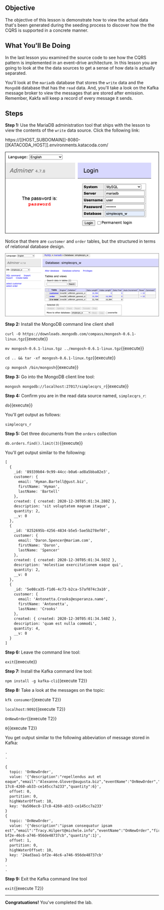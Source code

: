 ## Objective
The objective of this lesson is demonstrate how to view the actual data that's been generated during the seeding process to discover how the the CQRS is supported in a concrete manner.

## What You'll Be Doing

In the last lesson you examined the source code to see how the CQRS pattern is implemented in an event-drive architecture. In this lesson you are going to look at the the data sources to get a sense of how data is actually separated.

You'll look at the `mariadb` database that stores the `write` data and the `MongoDB` database that has the `read` data. And, you'll take a look on the Kafka message broker to view the messages that are stored after emission. Remember, Kakfa will keep a record of every message it sends.

## Steps

**Step 1:** Use the MariaDB administration tool that ships with the lesson to view the contents of the `write` data source. Click the following link:

https://[[HOST_SUBDOMAIN]]-8080-[[KATACODA_HOST]].environments.katacoda.com/


![Database Access](msdb-003/assets/db_access.jpg)

Notice that there are `customer` and `order` tables, but the structured in terms of relational database design.


![Database Admin UI](msdb-003/assets/db_admin_ui.png)

**Step 2:** Install the MongoDB command line client shell

`curl -O https://downloads.mongodb.com/compass/mongosh-0.6.1-linux.tgz`{{execute}}

`mv mongosh-0.6.1-linux.tgz ../mongosh-0.6.1-linux.tgz`{{execute}}

`cd .. && tar -xf mongosh-0.6.1-linux.tgz`{{execute}}

`cp mongosh /bin/mongosh`{{execute}}

**Step 3:** Go into the MongoDB client line tool: 

`mongosh mongodb://localhost:27017/simplecqrs_r`{{execute}}

**Step 4:** Confirm you are in the read data source named, `simplecqrs_r`:

`db`{{execute}}

You'll get output as follows:

`simplecqrs_r`

**Step 5:** Get three documents from the `orders` collection

`db.orders.find().limit(3)`{{execute}}

You'll get output similar to the following:

```
[
  {
    _id: '89339b04-9c99-44cc-b0a6-ad8a5bba82e3',
    customer: {
      email: 'Hyman.Bartell@gust.biz',
      firstName: 'Hyman',
      lastName: 'Bartell'
    },
    created: { created: 2020-12-30T05:01:34.280Z },
    description: 'sit voluptatem magnam itaque',
    quantity: 2,
    __v: 0
  },
  {
    _id: '8252695b-4256-4834-b5e5-5ae5b278ef0f',
    customer: {
      email: 'Daron.Spencer@mariam.com',
      firstName: 'Daron',
      lastName: 'Spencer'
    },
    created: { created: 2020-12-30T05:01:34.503Z },
    description: 'molestiae exercitationem eaque qui',
    quantity: 2,
    __v: 0
  },
  {
    _id: '5e08ca35-f1d6-4c73-b2ca-57af074c3a10',
    customer: {
      email: 'Antonetta.Crooks@esperanza.name',
      firstName: 'Antonetta',
      lastName: 'Crooks'
    },
    created: { created: 2020-12-30T05:01:34.540Z },
    description: 'quam est nulla commodi',
    quantity: 4,
    __v: 0
  }
]

```

**Step 6:**  Leave the command line tool:

`exit`{{execute}}

**Step 7:**  Install the Kafka command line tool:

`npm install -g kafka-cli`{{execute T2}}

**Step 8:**  Take a look at the messages on the topic:


`kfk consumer`{{execute T2}}

`localhost:9092`{{execute T2}}

`OnNewOrder`{{execute T2}}

`0`{{execute T2}}

You get output similar to the following abbeviation of message stored in Kafka:

```
.
.

{
  topic: 'OnNewOrder',
  value: '{"description":"repellendus aut et eaque","email":"Alexanne.Glover@augusta.biz","eventName":"OnNewOrder","firstName":"Alexanne","lastName":"Glover","orderId":"0a506ec8-17c8-4260-ab33-ce145cc7a233","quantity":6}',
  offset: 0,
  partition: 0,
  highWaterOffset: 10,
  key: '0a506ec8-17c8-4260-ab33-ce145cc7a233'
}
{
  topic: 'OnNewOrder',
  value: '{"description":"ipsam consequatur ipsam est","email":"Tracy.Hilpert@michele.info","eventName":"OnNewOrder","firstName":"Tracy","lastName":"Hilpert","orderId":"24ad3aa1-bf2e-46c6-a746-956de48737cb","quantity":1}',
  offset: 1,
  partition: 0,
  highWaterOffset: 10,
  key: '24ad3aa1-bf2e-46c6-a746-956de48737cb'
}
.
.

```

**Step 9:** Exit the Kafka command line tool

`exit`{{execute T2}}  

---

**Congratuations!** You've completed the lab.